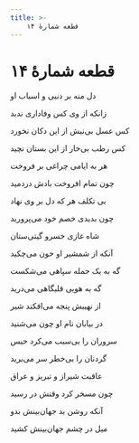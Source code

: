 ```yaml
---
title: >-
    قطعه شمارهٔ ۱۴
---
```

# قطعه شمارهٔ ۱۴

<div class="b" id="bn1"><div class="m1"><p>دل منه بر دنیی و اسباب او</p></div>
<div class="m2"><p>زانکه از وی کس وفاداری ندید</p></div></div>
<div class="b" id="bn2"><div class="m1"><p>کس عسل بی‌نیش از این دکان نخورد</p></div>
<div class="m2"><p>کس رطب بی‌خار از این بستان نچید</p></div></div>
<div class="b" id="bn3"><div class="m1"><p>هر به ایامی چراغی بر فروخت</p></div>
<div class="m2"><p>چون تمام افروخت بادش دردمید</p></div></div>
<div class="b" id="bn4"><div class="m1"><p>بی تکلف هر که دل بر وی نهاد</p></div>
<div class="m2"><p>چون بدیدی خصم خود می‌پرورید</p></div></div>
<div class="b" id="bn5"><div class="m1"><p>شاه غازی خسرو گیتی‌ستان</p></div>
<div class="m2"><p>آنکه از شمشیر او خون می‌چکید</p></div></div>
<div class="b" id="bn6"><div class="m1"><p>گه به یک حمله سپاهی می‌شکست</p></div>
<div class="m2"><p>گه به هویی قلبگاهی می‌درید</p></div></div>
<div class="b" id="bn7"><div class="m1"><p>از نهیبش پنجه می‌افکند شیر</p></div>
<div class="m2"><p>در بیابان نام او چون می‌شنید</p></div></div>
<div class="b" id="bn8"><div class="m1"><p>سروران را بی‌سبب می‌کرد حبس</p></div>
<div class="m2"><p>گردنان را بی‌خطر سر می‌برید</p></div></div>
<div class="b" id="bn9"><div class="m1"><p>عاقبت شیراز و تبریز و عراق</p></div>
<div class="m2"><p>چون مسخر کرد وقتش در رسید</p></div></div>
<div class="b" id="bn10"><div class="m1"><p>آنکه روشن بد جهان‌بینش بدو</p></div>
<div class="m2"><p>میل در چشم جهان‌بینش کشید</p></div></div>